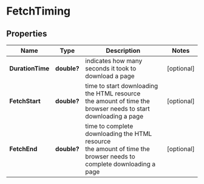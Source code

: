 # FetchTiming


## Properties

| Name | Type | Description | Notes |
|------------ | ------------- | ------------- | -------------|
**DurationTime** | **double?** | indicates how many seconds it took to download a page |[optional]|
**FetchStart** | **double?** | time to start downloading the HTML resource<br>the amount of time the browser needs to start downloading a page |[optional]|
**FetchEnd** | **double?** | time to complete downloading the HTML resource<br>the amount of time the browser needs to complete downloading a page |[optional]|